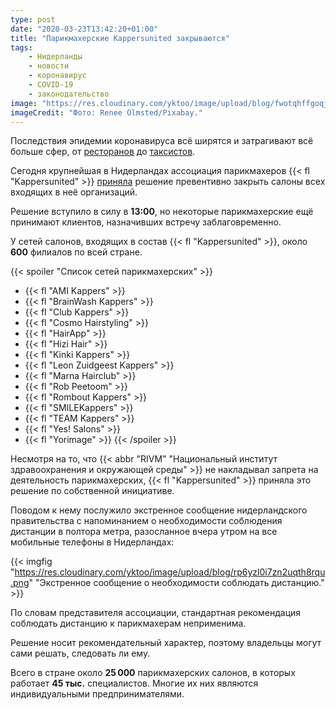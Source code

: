 ```yaml
---
type: post
date: "2020-03-23T13:42:20+01:00"
title: "Парикмахерские Kappersunited закрываются"
tags:
    - Нидерланды
    - новости
    - коронавирус
    - COVID-19
    - законодательство
image: "https://res.cloudinary.com/yktoo/image/upload/blog/fwotqhffgoqj6rriv4km.jpg"
imageCredit: "Фото: Renee Olmsted/Pixabay."
---
```


Последствия эпидемии коронавируса всё ширятся и затрагивают всё больше сфер, от [ресторанов](0677) до [таксистов](0689).

Сегодня крупнейшая в Нидерландах ассоциация парикмахеров {{< fl "Kappersunited" >}} [приняла](https://www.telegraaf.nl/nieuws/579344440/veel-kapperszaken-alsnog-dicht) решение превентивно закрыть салоны всех входящих в неё организаций.

Решение вступило в силу в **13:00**, но некоторые парикмахерские ещё принимают клиентов, назначивших встречу заблаговременно.

<!--more-->

У сетей салонов, входящих в состав {{< fl "Kappersunited" >}}, около **600** филиалов по всей стране.

{{< spoiler "Список сетей парикмахерских" >}}
* {{< fl "AMI Kappers" >}}
* {{< fl "BrainWash Kappers" >}}
* {{< fl "Club Kappers" >}}
* {{< fl "Cosmo Hairstyling" >}}
* {{< fl "HairApp" >}}
* {{< fl "Hizi Hair" >}}
* {{< fl "Kinki Kappers" >}}
* {{< fl "Leon Zuidgeest Kappers" >}}
* {{< fl "Marna Hairclub" >}}
* {{< fl "Rob Peetoom" >}}
* {{< fl "Rombout Kappers" >}}
* {{< fl "SMILEKappers" >}}
* {{< fl "TEAM Kappers" >}}
* {{< fl "Yes! Salons" >}}
* {{< fl "Yorimage" >}}
{{< /spoiler >}}

Несмотря на то, что {{< abbr "RIVM" "Национальный институт здравоохранения и окружающей среды" >}} не накладывал запрета на деятельность парикмахерских, {{< fl "Kappersunited" >}} приняла это решение по собственной инициативе.

Поводом к нему послужило экстренное сообщение нидерландского правительства с напоминанием о необходимости соблюдения дистанции в полтора метра, разосланное вчера утром на все мобильные телефоны в Нидерландах:

{{< imgfig "https://res.cloudinary.com/yktoo/image/upload/blog/rp6yzl0i7zn2uqth8rqu.png" "Экстренное сообщение о необходимости соблюдать дистанцию." >}}

По словам представителя ассоциации, стандартная рекомендация соблюдать дистанцию к парикмахерам неприменима.

Решение носит рекомендательный характер, поэтому владельцы могут сами решать, следовать ли ему.

Всего в стране около **25 000** парикмахерских салонов, в которых работает **45 тыс.** специалистов. Многие их них являются индивидуальными предпринимателями.
